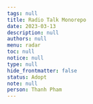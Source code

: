 ```yaml
---
tags: null
title: Radio Talk Monorepo
date: 2023-03-13
description: null
authors: null
menu: radar
toc: null
notice: null
type: null
hide_frontmatter: false
status: Adopt
note: null
person: Thanh Pham
---
```


